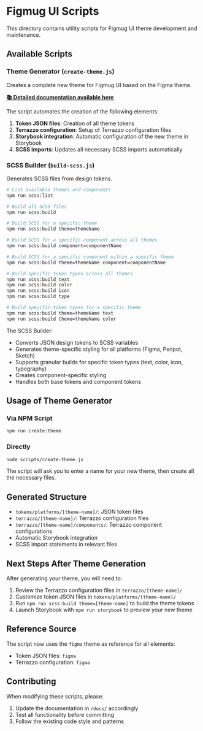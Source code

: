 # Figmug UI Scripts

This directory contains utility scripts for Figmug UI theme development and maintenance.

## Available Scripts

### Theme Generator (`create-theme.js`)

Creates a complete new theme for Figmug UI based on the Figma theme.

**[📚 Detailed documentation available here](../docs/theme-generator.md)**

The script automates the creation of the following elements:

1. **Token JSON files**: Creation of all theme tokens
2. **Terrazzo configuration**: Setup of Terrazzo configuration files
3. **Storybook integration**: Automatic configuration of the new theme in Storybook
4. **SCSS imports**: Updates all necessary SCSS imports automatically

### SCSS Builder (`build-scss.js`)

Generates SCSS files from design tokens.

```bash
# List available themes and components
npm run scss:list

# Build all SCSS files
npm run scss:build

# Build SCSS for a specific theme
npm run scss:build theme=themeName

# Build SCSS for a specific component across all themes
npm run scss:build component=componentName

# Build SCSS for a specific component within a specific theme
npm run scss:build theme=themeName component=componentName

# Build specific token types across all themes
npm run scss:build text
npm run scss:build color
npm run scss:build icon
npm run scss:build type

# Build specific token types for a specific theme
npm run scss:build theme=themeName text
npm run scss:build theme=themeName color
```

The SCSS Builder:

- Converts JSON design tokens to SCSS variables
- Generates theme-specific styling for all platforms (Figma, Penpot, Sketch)
- Supports granular builds for specific token types (text, color, icon, typography)
- Creates component-specific styling
- Handles both base tokens and component tokens

## Usage of Theme Generator

### Via NPM Script

```bash
npm run create:theme
```

### Directly

```bash
node scripts/create-theme.js
```

The script will ask you to enter a name for your new theme, then create all the necessary files.

## Generated Structure

- `tokens/platforms/[theme-name]/`: JSON token files
- `terrazzo/[theme-name]/`: Terrazzo configuration files
- `terrazzo/[theme-name]/components/`: Terrazzo component configurations
- Automatic Storybook integration
- SCSS import statements in relevant files

## Next Steps After Theme Generation

After generating your theme, you will need to:

1. Review the Terrazzo configuration files in `terrazzo/[theme-name]/`
2. Customize token JSON files in `tokens/platforms/[theme-name]/`
3. Run `npm run scss:build theme=[theme-name]` to build the theme tokens
4. Launch Storybook with `npm run storybook` to preview your new theme

## Reference Source

The script now uses the `figma` theme as reference for all elements:

- Token JSON files: `figma`
- Terrazzo configuration: `figma`

## Contributing

When modifying these scripts, please:

1. Update the documentation in `/docs/` accordingly
2. Test all functionality before committing
3. Follow the existing code style and patterns
